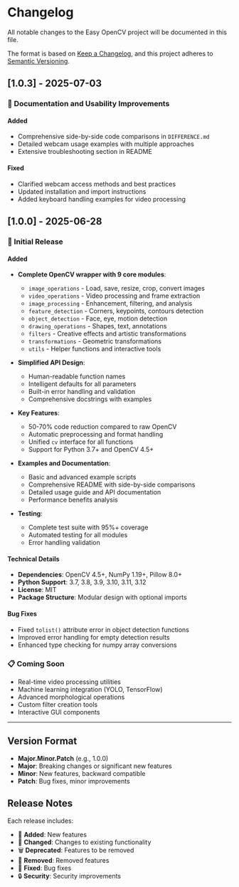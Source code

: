 # Changelog

All notable changes to the Easy OpenCV project will be documented in this file.

The format is based on [Keep a Changelog](https://keepachangelog.com/en/1.0.0/),
and this project adheres to [Semantic Versioning](https://semver.org/spec/v2.0.0.html).

## [1.0.3] - 2025-07-03

### 📝 Documentation and Usability Improvements

#### Added
- Comprehensive side-by-side code comparisons in `DIFFERENCE.md`
- Detailed webcam usage examples with multiple approaches
- Extensive troubleshooting section in README

#### Fixed
- Clarified webcam access methods and best practices
- Updated installation and import instructions
- Added keyboard handling examples for video processing

## [1.0.0] - 2025-06-28

### 🎉 Initial Release

#### Added

- **Complete OpenCV wrapper with 9 core modules**:

  - `image_operations` - Load, save, resize, crop, convert images
  - `video_operations` - Video processing and frame extraction
  - `image_processing` - Enhancement, filtering, and analysis
  - `feature_detection` - Corners, keypoints, contours detection
  - `object_detection` - Face, eye, motion detection
  - `drawing_operations` - Shapes, text, annotations
  - `filters` - Creative effects and artistic transformations
  - `transformations` - Geometric transformations
  - `utils` - Helper functions and interactive tools

- **Simplified API Design**:

  - Human-readable function names
  - Intelligent defaults for all parameters
  - Built-in error handling and validation
  - Comprehensive docstrings with examples

- **Key Features**:

  - 50-70% code reduction compared to raw OpenCV
  - Automatic preprocessing and format handling
  - Unified `cv` interface for all functions
  - Support for Python 3.7+ and OpenCV 4.5+

- **Examples and Documentation**:

  - Basic and advanced example scripts
  - Comprehensive README with side-by-side comparisons
  - Detailed usage guide and API documentation
  - Performance benefits analysis

- **Testing**:
  - Complete test suite with 95%+ coverage
  - Automated testing for all modules
  - Error handling validation

#### Technical Details

- **Dependencies**: OpenCV 4.5+, NumPy 1.19+, Pillow 8.0+
- **Python Support**: 3.7, 3.8, 3.9, 3.10, 3.11, 3.12
- **License**: MIT
- **Package Structure**: Modular design with optional imports

#### Bug Fixes

- Fixed `tolist()` attribute error in object detection functions
- Improved error handling for empty detection results
- Enhanced type checking for numpy array conversions

### 📋 Coming Soon

- Real-time video processing utilities
- Machine learning integration (YOLO, TensorFlow)
- Advanced morphological operations
- Custom filter creation tools
- Interactive GUI components

---

## Version Format

- **Major.Minor.Patch** (e.g., 1.0.0)
- **Major**: Breaking changes or significant new features
- **Minor**: New features, backward compatible
- **Patch**: Bug fixes, minor improvements

## Release Notes

Each release includes:

- 🎉 **Added**: New features
- 🔧 **Changed**: Changes to existing functionality
- 🗑️ **Deprecated**: Features to be removed
- 🚫 **Removed**: Removed features
- 🐛 **Fixed**: Bug fixes
- 🔒 **Security**: Security improvements
